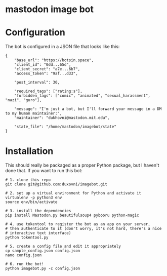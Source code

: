 # mastodon image bot


# Configuration

The bot is configured in a JSON file that looks like this:

```
{
    "base_url": "https://botsin.space",
    "client_id": "0dd...65d",
    "client_secret": "a7e...6b7",
    "access_token": "9af...d33",

    "post_interval": 30,

    "required_tags": ["rating:s"],
    "forbidden_tags": ["comic", "animated", "sexual_harassment", "nazi", "guro"],

    "message": "I'm just a bot, but I'll forward your message in a DM to my human maintainer:",
    "maintainer": "dukhovni@mastodon.mit.edu",

    "state_file": "/home/mastodon/imagebot/state"
}
```





# Installation

This should really be packaged as a proper Python package, but I haven't done that. If you want to run this bot:

```
# 1. clone this repo
git clone git@github.com:duxovni/imagebot.git

# 2. set up a virtual environment for Python and activate it
virtualenv -p python3 env
source env/bin/activate

# 3. install the dependencies
pip install Mastodon.py beautifulsoup4 pybooru python-magic

# 4. use tokentool to register the bot as an app on your server,
# then authenticate to it (don't worry, it's not hard, there's a nice
# interactive text interface)
python tokentool.py

# 5. create a config file and edit it appropriately
cp sample_config.json config.json
nano config.json

# 6. run the bot!
python imagebot.py -c config.json
```
